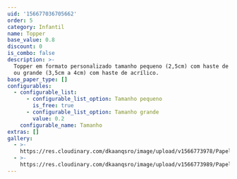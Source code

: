```yaml
---
uid: '156677036705662'
order: 5
category: Infantil
name: Topper
base_value: 0.8
discount: 0
is_combo: false
description: >-
  Topper em formato personalizado tamanho pequeno (2,5cm) com haste de madeira
  ou grande (3,5cm a 4cm) com haste de acrílico.
base_paper_type: []
configurables:
  - configurable_list:
      - configurable_list_option: Tamanho pequeno
        is_free: true
      - configurable_list_option: Tamanho grande
        value: 0.2
    configurable_name: Tamanho
extras: []
gallery:
  - >-
    https://res.cloudinary.com/dkaanqsro/image/upload/v1566773978/Papelaria%20infantil/Topper_1_tdrkwy.jpg
  - >-
    https://res.cloudinary.com/dkaanqsro/image/upload/v1566773989/Papelaria%20infantil/Mini_topper_1_juvy7l.jpg
---
```


